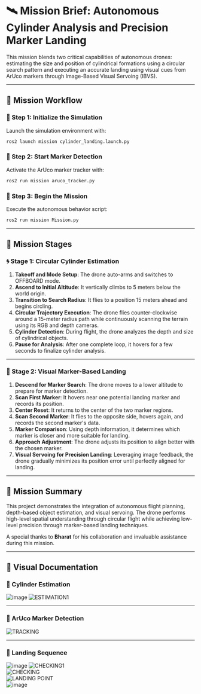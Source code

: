 
# 🛰️ Mission Brief: Autonomous Cylinder Analysis and Precision Marker Landing

This mission blends two critical capabilities of autonomous drones: estimating the size and position of cylindrical formations using a circular search pattern and executing an accurate landing using visual cues from ArUco markers through Image-Based Visual Servoing (IBVS).

---

## 🚀 Mission Workflow

### 🔧 Step 1: Initialize the Simulation
Launch the simulation environment with:
```bash
ros2 launch mission cylinder_landing.launch.py
```

### 🎯 Step 2: Start Marker Detection
Activate the ArUco marker tracker with:
```bash
ros2 run mission aruco_tracker.py
```

### 🧠 Step 3: Begin the Mission
Execute the autonomous behavior script:
```bash
ros2 run mission Mission.py
```

---

## 🧭 Mission Stages

### 🌀 Stage 1: Circular Cylinder Estimation

1. **Takeoff and Mode Setup**: The drone auto-arms and switches to OFFBOARD mode.
2. **Ascend to Initial Altitude**: It vertically climbs to 5 meters below the world origin.
3. **Transition to Search Radius**: It flies to a position 15 meters ahead and begins circling.
4. **Circular Trajectory Execution**: The drone flies counter-clockwise around a 15-meter radius path while continuously scanning the terrain using its RGB and depth cameras.
5. **Cylinder Detection**: During flight, the drone analyzes the depth and size of cylindrical objects.
6. **Pause for Analysis**: After one complete loop, it hovers for a few seconds to finalize cylinder analysis.

---

### 🎯 Stage 2: Visual Marker-Based Landing

1. **Descend for Marker Search**: The drone moves to a lower altitude to prepare for marker detection.
2. **Scan First Marker**: It hovers near one potential landing marker and records its position.
3. **Center Reset**: It returns to the center of the two marker regions.
4. **Scan Second Marker**: It flies to the opposite side, hovers again, and records the second marker's data.
5. **Marker Comparison**: Using depth information, it determines which marker is closer and more suitable for landing.
6. **Approach Adjustment**: The drone adjusts its position to align better with the chosen marker.
7. **Visual Servoing for Precision Landing**: Leveraging image feedback, the drone gradually minimizes its position error until perfectly aligned for landing.

---

## 🧪 Mission Summary

This project demonstrates the integration of autonomous flight planning, depth-based object estimation, and visual servoing. The drone performs high-level spatial understanding through circular flight while achieving low-level precision through marker-based landing techniques.

A special thanks to **Bharat** for his collaboration and invaluable assistance during this mission.

---

## 📸 Visual Documentation

### 🧠 Cylinder Estimation  

![image](https://github.com/user-attachments/assets/48fdb537-0653-46f5-96b5-62bef5003303)
![ESTIMATION1](https://github.com/user-attachments/assets/ae678afe-e3bc-422f-a0be-043c7a566f5c)

---

### 🎯 ArUco Marker Detection  
![TRACKING](https://github.com/user-attachments/assets/f587558f-0997-4d3b-8e8a-b34e9055bdc1)  

---

### 🛬 Landing Sequence  
![image](https://github.com/user-attachments/assets/a4e7c468-1f92-4ae7-aad8-881e38c499d6)
![CHECKING1](https://github.com/user-attachments/assets/7d9d1ca3-6bb7-4173-b4bb-2e104f8b7c7c)  
![CHECKING](https://github.com/user-attachments/assets/0a4dda2a-dcd5-4eae-a4fa-b01e49976a5e)  
![LANDING POINT](https://github.com/user-attachments/assets/8c328b20-49ff-4f7f-a642-e1304386bd76)  
![image](https://github.com/user-attachments/assets/076dd5d3-18ce-4dd9-90df-ef25349cae9f)
